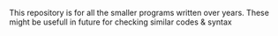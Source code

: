 This repository is for all the smaller programs written over years. These might be usefull in future for checking similar codes & syntax
